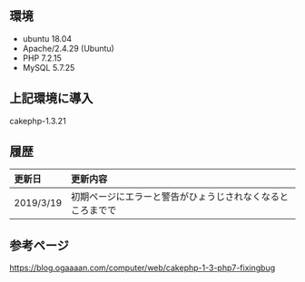 ## 環境
* ubuntu 18.04
* Apache/2.4.29 (Ubuntu)
* PHP 7.2.15
* MySQL 5.7.25

## 上記環境に導入
cakephp-1.3.21

## 履歴
|更新日|更新内容|
|:----|:------|
|2019/3/19|初期ページにエラーと警告がひょうじされなくなるところまでで|

## 参考ページ
https://blog.ogaaaan.com/computer/web/cakephp-1-3-php7-fixingbug
